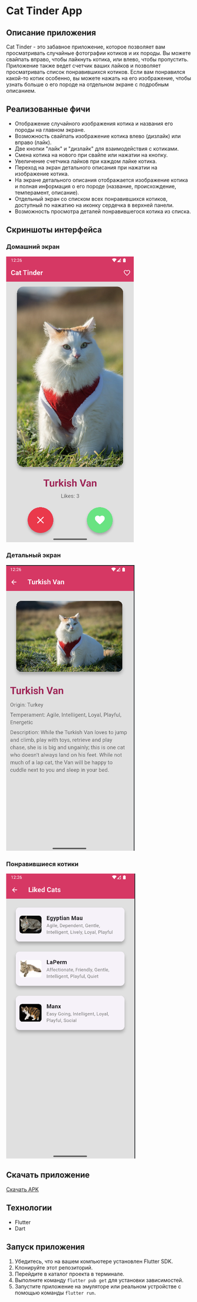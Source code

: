 # Cat Tinder App

## Описание приложения
Cat Tinder - это забавное приложение, которое позволяет вам просматривать случайные фотографии котиков и их породы. Вы можете свайпать вправо, чтобы лайкнуть котика, или влево, чтобы пропустить. Приложение также ведет счетчик ваших лайков и позволяет просматривать список понравившихся котиков. Если вам понравился какой-то котик особенно, вы можете нажать на его изображение, чтобы узнать больше о его породе на отдельном экране с подробным описанием.

## Реализованные фичи
- Отображение случайного изображения котика и названия его породы на главном экране.
- Возможность свайпать изображение котика влево (дизлайк) или вправо (лайк).
- Две кнопки "лайк" и "дизлайк" для взаимодействия с котиками.
- Смена котика на нового при свайпе или нажатии на кнопку.
- Увеличение счетчика лайков при каждом лайке котика.
- Переход на экран детального описания при нажатии на изображение котика.
- На экране детального описания отображается изображение котика и полная информация о его породе (название, происхождение, темперамент, описание).
- Отдельный экран со списком всех понравившихся котиков, доступный по нажатию на иконку сердечка в верхней панели.
- Возможность просмотра деталей понравившегося котика из списка.

## Скриншоты интерфейса
### Домашний экран
![home page](./screenshots/home_page.png)

### Детальный экран
![detail page](./screenshots/detail_page.png)

### Понравившиеся котики
![liked cats page](./screenshots/liked_cats_page.png)


## Скачать приложение
[Скачать APK]()

## Технологии
- Flutter
- Dart

## Запуск приложения
1. Убедитесь, что на вашем компьютере установлен Flutter SDK.
2. Клонируйте этот репозиторий.
3. Перейдите в каталог проекта в терминале.
4. Выполните команду `flutter pub get` для установки зависимостей.
5. Запустите приложение на эмуляторе или реальном устройстве с помощью команды `flutter run`.
